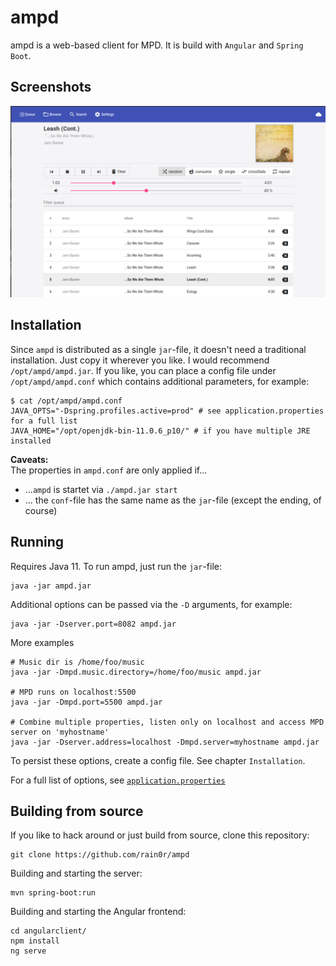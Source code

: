 # ampd

ampd is a web-based client for MPD. It is build with `Angular` and `Spring Boot`.


## Screenshots
![Screenshot of ampd](.github/screenshot.png)


## Installation

Since `ampd` is distributed as a single `jar`-file, it doesn't need a traditional installation. Just copy it wherever you like. I would recommend `/opt/ampd/ampd.jar`. If you like, you can place a config file under `/opt/ampd/ampd.conf` which contains additional parameters, for example:

```
$ cat /opt/ampd/ampd.conf
JAVA_OPTS="-Dspring.profiles.active=prod" # see application.properties for a full list
JAVA_HOME="/opt/openjdk-bin-11.0.6_p10/" # if you have multiple JRE installed
```

**Caveats:**  
The properties in `ampd.conf` are only applied if... 

 - ...`ampd` is startet via `./ampd.jar start`
 - ... the `conf`-file has the same name as the `jar`-file (except the ending, of course) 

## Running

Requires Java 11. To run ampd, just run the `jar`-file:

```
java -jar ampd.jar
```

Additional options can be passed via the `-D` arguments, for example:

```
java -jar -Dserver.port=8082 ampd.jar
```

More examples

```
# Music dir is /home/foo/music
java -jar -Dmpd.music.directory=/home/foo/music ampd.jar

# MPD runs on localhost:5500
java -jar -Dmpd.port=5500 ampd.jar

# Combine multiple properties, listen only on localhost and access MPD server on 'myhostname'
java -jar -Dserver.address=localhost -Dmpd.server=myhostname ampd.jar
```

To persist these options, create a config file. See chapter `Installation`.

For a full list of options, see [`application.properties`](src/main/resources/application.properties)


## Building from source

If you like to hack around or just build from source, clone this repository:

```
git clone https://github.com/rain0r/ampd
```

Building and starting the server:

```
mvn spring-boot:run
```

Building and starting the Angular frontend:

```
cd angularclient/
npm install 
ng serve
```
